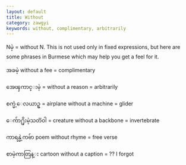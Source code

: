 ```yaml
---
layout: default
title: Without
category: zawgyi
keywords: without, complimentary, arbitrarily
---
```


<p>N<span class='zawgyi'>မဲ့</span> = without N. This is not used only in fixed expressions, but here are some phrases in Burmese which may help you get a feel for it.</p>
<p><span class='zawgyi'>အခမဲ့</span> without a fee = complimentary</p>
<p><span class='zawgyi'>အေၾကာင္းမဲ့</span> = without a reason = arbitrarily</p>
<p><span class='zawgyi'>စက္မဲ့ေလယာဥ္</span> = airplane without a machine = glider</p>
<p><span class='zawgyi'>ေက်ာ႐ိုးမဲ့သတၱဝါ</span> = creature without a backbone = invertebrate</p>
<p><span class='zawgyi'>ကာရန္မဲ့ကဗ်ာ</span>  poem without rhyme = free verse</p>
<p><span class='zawgyi'>စာမဲ့ကာတြန္း</span> cartoon without a caption = ?? I forgot</p>
